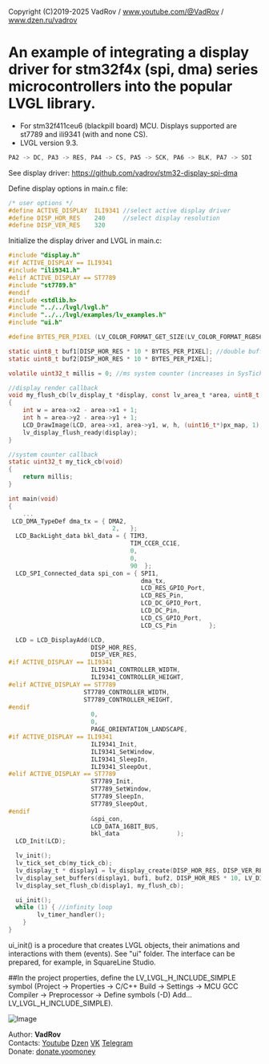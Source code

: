 Copyright (C)2019-2025 VadRov / www.youtube.com/@VadRov / www.dzen.ru/vadrov

# An example of integrating a display driver for stm32f4x (spi, dma) series microcontrollers into the popular LVGL library.
- For stm32f411ceu6 (blackpill board) MCU. Displays supported are st7789 and ili9341 (with and none CS).
- LVGL version 9.3.
```c
PA2 -> DC, PA3 -> RES, PA4 -> CS, PA5 -> SCK, PA6 -> BLK, PA7 -> SDI
```
See display driver: https://github.com/vadrov/stm32-display-spi-dma

Define display options in main.c file:
```c
/* user options */
#define ACTIVE_DISPLAY	ILI9341 //select active display driver
#define DISP_HOR_RES	240		//select display resolution
#define DISP_VER_RES	320
```
Initialize the display driver and LVGL in main.c:
```c
#include "display.h"
#if ACTIVE_DISPLAY == ILI9341
#include "ili9341.h"
#elif ACTIVE_DISPLAY == ST7789
#include "st7789.h"
#endif
#include <stdlib.h>
#include "../../lvgl/lvgl.h"
#include "../../lvgl/examples/lv_examples.h"
#include "ui.h"

#define BYTES_PER_PIXEL (LV_COLOR_FORMAT_GET_SIZE(LV_COLOR_FORMAT_RGB565))

static uint8_t buf1[DISP_HOR_RES * 10 * BYTES_PER_PIXEL]; //double buffer for 10 lines
static uint8_t buf2[DISP_HOR_RES * 10 * BYTES_PER_PIXEL];

volatile uint32_t millis = 0; //ms system counter (increases in SysTick interrupt)

//display render callback
void my_flush_cb(lv_display_t *display, const lv_area_t *area, uint8_t *px_map)
{
	int w = area->x2 - area->x1 + 1;
	int h = area->y2 - area->y1 + 1;
	LCD_DrawImage(LCD, area->x1, area->y1, w, h, (uint16_t*)px_map, 1);
    lv_display_flush_ready(display);
}

//system counter callback
static uint32_t my_tick_cb(void)
{
    return millis;
}

int main(void)
{
    ...
 LCD_DMA_TypeDef dma_tx = { DMA2,
  		  	  	  	  	     2,   };
  LCD_BackLight_data bkl_data = { TIM3,
		  	  	  	  	  	  	  TIM_CCER_CC1E,
  								  0,
  								  0,
  								  90  };
  LCD_SPI_Connected_data spi_con = { SPI1,
  		  	  	  	  	  	  	  	 dma_tx,
  									 LCD_RES_GPIO_Port,
  									 LCD_RES_Pin,
  									 LCD_DC_GPIO_Port,
  									 LCD_DC_Pin,
  									 LCD_CS_GPIO_Port,
  									 LCD_CS_Pin         };

  LCD = LCD_DisplayAdd(LCD,
   	   	   	   		   DISP_HOR_RES,
					   DISP_VER_RES,
#if ACTIVE_DISPLAY == ILI9341
					   ILI9341_CONTROLLER_WIDTH,
					   ILI9341_CONTROLLER_HEIGHT,
#elif ACTIVE_DISPLAY == ST7789
					 ST7789_CONTROLLER_WIDTH,
					 ST7789_CONTROLLER_HEIGHT,
#endif
					   0,
					   0,
					   PAGE_ORIENTATION_LANDSCAPE,
#if ACTIVE_DISPLAY == ILI9341
					   ILI9341_Init,
					   ILI9341_SetWindow,
					   ILI9341_SleepIn,
					   ILI9341_SleepOut,
#elif ACTIVE_DISPLAY == ST7789
					   ST7789_Init,
					   ST7789_SetWindow,
					   ST7789_SleepIn,
					   ST7789_SleepOut,
#endif
					   &spi_con,
					   LCD_DATA_16BIT_BUS,
					   bkl_data				   );
  LCD_Init(LCD);

  lv_init();
  lv_tick_set_cb(my_tick_cb);
  lv_display_t * display1 = lv_display_create(DISP_HOR_RES, DISP_VER_RES);
  lv_display_set_buffers(display1, buf1, buf2, DISP_HOR_RES * 10, LV_DISPLAY_RENDER_MODE_PARTIAL);
  lv_display_set_flush_cb(display1, my_flush_cb);

  ui_init();
  while (1) { //infinity loop
        lv_timer_handler();
    }
}
```
ui_init() is a procedure that creates LVGL objects, their animations and interactions with them (events). See "ui" folder. The interface can be prepared, for example, in SquareLine Studio.

##In the project properties, define the LV_LVGL_H_INCLUDE_SIMPLE symbol (Project -> Properties -> C/C++ Build -> Settings -> MCU GCC Compiler -> Preprocessor -> Define symbols (-D) Add... LV_LVGL_H_INCLUDE_SIMPLE).

![Image](https://github.com/user-attachments/assets/a7cfbe5c-1541-43c0-ac6e-e1441b480f71)

Author: **VadRov**\
Contacts: [Youtube](https://www.youtube.com/@VadRov) [Dzen](https://dzen.ru/vadrov) [VK](https://vk.com/vadrov) [Telegram](https://t.me/vadrov_channel)\
Donate: [donate.yoomoney](https://yoomoney.ru/to/4100117522443917)
